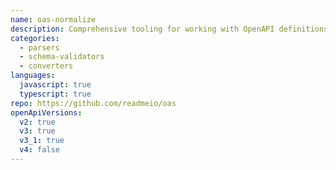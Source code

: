 ```yaml
---
name: oas-normalize
description: Comprehensive tooling for working with OpenAPI definitions.
categories:
  - parsers
  - schema-validators
  - converters
languages:
  javascript: true
  typescript: true
repo: https://github.com/readmeio/oas
openApiVersions:
  v2: true
  v3: true
  v3_1: true
  v4: false
---
```

